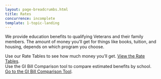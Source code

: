 ```yaml
---
layout: page-breadcrumbs.html
title: Rates
concurrence: incomplete
template: 1-topic-landing
---
```


We provide education benefits to qualifying Veterans and their family members. The amount of money you’ll get for things like books, tuition, and housing, depends on which program you choose. 

Use our Rate Tables to see how much money you’ll get. [View the Rate Tables](http://www.benefits.va.gov/GIBILL/resources/benefits_resources/rate_tables.asp#ch33).
<br>
Use the GI Bill Comparison tool to compare estimated benefits by school. [Go to the GI Bill Comparison Tool](/gi-bill-comparison-tool/).

